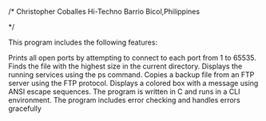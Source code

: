 /*
Christopher Coballes
Hi-Techno Barrio
Bicol,Philippines

*/

This program includes the following features:

Prints all open ports by attempting to connect to each port from 1 to 65535.
Finds the file with the highest size in the current directory.
Displays the running services using the ps command.
Copies a backup file from an FTP server using the FTP protocol.
Displays a colored box with a message using ANSI escape sequences.
The program is written in C and runs in a CLI environment.
The program includes error checking and handles errors gracefully
